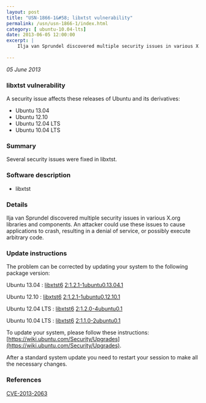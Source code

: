 ```yaml
---
layout: post
title: "USN-1866-1&#58; libxtst vulnerability"
permalink: /usn/usn-1866-1/index.html
category: [ ubuntu-10.04-lts]
date: 2013-06-05 12:00:00
excerpt: |
    Ilja van Sprundel discovered multiple security issues in various X.org libraries and components. An attacker could use these issues to cause applications to crash, resulting in a denial of service, or possibly execute arbitrary code. 
    
--- 
```

 
 

*05 June 2013*

### libxtst vulnerability

A security issue affects these releases of Ubuntu and its derivatives:

* Ubuntu 13.04
* Ubuntu 12.10
* Ubuntu 12.04 LTS
* Ubuntu 10.04 LTS

### Summary

Several security issues were fixed in libxtst. 

### Software description

* libxtst 

### Details

Ilja van Sprundel discovered multiple security issues in various X.org libraries and components. An attacker could use these issues to cause applications to crash, resulting in a denial of service, or possibly execute arbitrary code. 

### Update instructions

The problem can be corrected by updating your system to the following package version:

Ubuntu 13.04
 : [libxtst6](https://launchpad.net/ubuntu/+source/libxtst) <span> [2:1.2.1-1ubuntu0.13.04.1](https://launchpad.net/ubuntu/+source/libxtst/2:1.2.1-1ubuntu0.13.04.1) </span> 

Ubuntu 12.10
 : [libxtst6](https://launchpad.net/ubuntu/+source/libxtst) <span> [2:1.2.1-1ubuntu0.12.10.1](https://launchpad.net/ubuntu/+source/libxtst/2:1.2.1-1ubuntu0.12.10.1) </span> 

Ubuntu 12.04 LTS
 : [libxtst6](https://launchpad.net/ubuntu/+source/libxtst) <span> [2:1.2.0-4ubuntu0.1](https://launchpad.net/ubuntu/+source/libxtst/2:1.2.0-4ubuntu0.1) </span> 

Ubuntu 10.04 LTS
 : [libxtst6](https://launchpad.net/ubuntu/+source/libxtst) <span> [2:1.1.0-2ubuntu0.1](https://launchpad.net/ubuntu/+source/libxtst/2:1.1.0-2ubuntu0.1) </span> 

To update your system, please follow these instructions: [https://wiki.ubuntu.com/Security/Upgrades](https://wiki.ubuntu.com/Security/Upgrades).

After a standard system update you need to restart your session to make all the necessary changes. 

### References

 
 [CVE-2013-2063](http://people.ubuntu.com/~ubuntu-security/cve/CVE-2013-2063)
 

